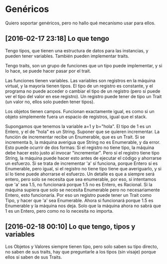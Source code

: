 # Genéricos

Quiero soportar genéricos, pero no hallo qué mecanismo usar para ellos.

## [2016-02-17 23:18] Lo que tengo

Tengo tipos, que tienen una estructura de datos para las instancias, y pueden tener variables. También pueden implementar traits.

Tengo traits, son un grupo de funciones que un tipo puede implementar, y si lo hace, se puede hacer pasar por el trait.

Las funciones tienen variables. Las variables son registros en la máquina virtual, y la mayoría tienen tipos. El tipo de un registro es constante, y el programa no puede acceder o cambiar el tipo de un registro (pero sí puede ver el tipo del valor en ese registro). Un registro puede tener de tipo un Trait (un valor no, ellos solo pueden tener tipos).

Los objetos tienen campos. Funcionan exactamente igual, es como si un objeto simplemente fuera un espacio de registros, igual que el stack.

Supongamos que tenemos la variable a=1 y b="hola". El tipo de 1 es un Entero, y el de "hola" es un String. Suponer que se quieren incrementar. La función de incrementar recibe un Enumerable, que es un Trait. Si se incrementa b, la máquina averigua que String no es Enumerable, y da error.
Esto puede ocurrir de dos formas: Si el registro no tiene tipo, la máquina debe hacer esto justo al invocar "incrementar". Pero si el registro tiene tipo String, la máquina puede hacer esto antes de ejecutar el código y ahorrarse un esfuerzo.
Si se trata de incrementar 'a' sí funciona, porque Entero sí es Enumerable, pero igual, si el registro no tiene tipo tiene que averiguarlo, y si sí lo tiene puede ahorrarse el esfuerzo.
Un detalle es que a siempre será entero, pero solo se necesita que sea enumerable, por eso, si intentamos que 'a' sea 1.5, no funcionará porque 1.5 no es Entero, es Racional. Si la máquina supiera que solo se necesita Enumerable pero no necesariamente Entero, esto funcionaría. Por eso un registro puede tener un Trait como Tipo, y hacer que 'a' sea Enumerable.
Ahora si funcionará porque 1.5 es Enumerable y la máquina nos deja. Solo que la máquina ahora no sabrá que 1 es un Entero, pero como no lo necesita no importa.

## [2016-02-18 00:10] Lo que tengo, tipos y variables

Los Objetos y Valores siempre tienen tipo, pero solo saben su tipo directo, no saben de sus traits, hay que preguntarle a los tipos (sin visaje) porque ellos sí saben de sus Traits.





